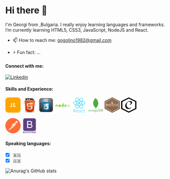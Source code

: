# Hi there 👋 

I'm Georgi from ,Bulgaria. I really enjoy learning languages and frameworks.
I’m currently learning HTML5, CSS3, JavaScript, NodeJS and React.


- 📫 How to reach me: gogolino1982@gmail.com

- ⚡ Fun fact: ...
#### Connect with me:

[![Linkedin][linkedin]](www.linkedin.com/in/georgi-georgiev-999b50295)

[linkedin]: https://github.com/baiGeorgi1/baiGeorgi1/blob/main/icons/linkedin.ico

####  Skills and Experience:
[![JavaScript][JS]][1] [![HTML][HTML5]][2] [![CSS][CSS3]][3] [![|Node.js][nodeJS]][4]  [![React][react]][6] [![MongoDB][mongoDB]][7] [![Mocha][mocha]][8] [![Chai][chai]][9]

[![postman][Postman]][5] [![Bootstrap][bootstrap]][5]


[bootstrap]: https://github.com/baiGeorgi1/baiGeorgi1/blob/main/icons/bootstrap.png "Bootstrap"
[chai]: https://github.com/baiGeorgi1/baiGeorgi1/blob/main/icons/chai.png "Chai"
[CSS3]: https://github.com/baiGeorgi1/baiGeorgi1/blob/main/icons/css-3.png "CSS3"
[HTML5]: https://github.com/baiGeorgi1/baiGeorgi1/blob/main/icons/HTML5.png "HTML5"
[JS]: https://github.com/baiGeorgi1/baiGeorgi1/blob/main/icons/JS_48x48.png "JavaScript"
[mocha]: https://github.com/baiGeorgi1/baiGeorgi1/blob/main/icons/mocha.png "Mocha"
[mongoDB]: https://github.com/baiGeorgi1/baiGeorgi1/blob/main/icons/mongDB.png "MongoDB"
[nodeJS]: https://github.com/baiGeorgi1/baiGeorgi1/blob/main/icons/nodeJS.png "NodeJS"
[Postman]: https://github.com/baiGeorgi1/baiGeorgi1/blob/main/icons/postman.png
[react]: https://github.com/baiGeorgi1/baiGeorgi1/blob/main/icons/react.png

[1]: https://external.ink?to=/w3schools.com/js/
[2]: https://external.ink?to=/w3schools.com/html/
[3]: https://external.ink?to=/w3schools.com/css/
[4]: https://external.ink?to=/w3schools.com/nodejs/
[5]: https://external.ink?to=/postman.com
[6]: https://external.ink?to=/react.dev
[7]: https://external.ink?to=/mongodb.com
[8]: https://external.ink?to=/mochajs.org
[9]: https://external.ink?to=/chaijs.com

#### Speaking languages:
 - [x] 🇧🇬
 - [x] 🇬🇧

<!-- #### Exapmles of my work
- [JS-BackEnd](https://github.com/baiGeorgi1/JS-BackEnd-Exam)

-->
 


![Anurag's GitHub stats](https://github-readme-stats.vercel.app/api?username=baiGeorgi1&theme=prussian)
